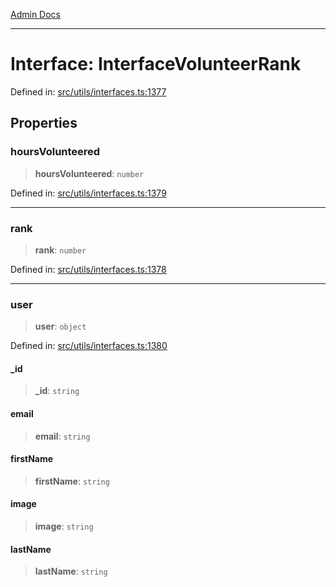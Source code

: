 [Admin Docs](/)

***

# Interface: InterfaceVolunteerRank

Defined in: [src/utils/interfaces.ts:1377](https://github.com/PalisadoesFoundation/talawa-admin/blob/main/src/utils/interfaces.ts#L1377)

## Properties

### hoursVolunteered

> **hoursVolunteered**: `number`

Defined in: [src/utils/interfaces.ts:1379](https://github.com/PalisadoesFoundation/talawa-admin/blob/main/src/utils/interfaces.ts#L1379)

***

### rank

> **rank**: `number`

Defined in: [src/utils/interfaces.ts:1378](https://github.com/PalisadoesFoundation/talawa-admin/blob/main/src/utils/interfaces.ts#L1378)

***

### user

> **user**: `object`

Defined in: [src/utils/interfaces.ts:1380](https://github.com/PalisadoesFoundation/talawa-admin/blob/main/src/utils/interfaces.ts#L1380)

#### \_id

> **\_id**: `string`

#### email

> **email**: `string`

#### firstName

> **firstName**: `string`

#### image

> **image**: `string`

#### lastName

> **lastName**: `string`
